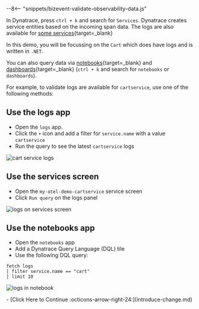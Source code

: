 --8<-- "snippets/bizevent-validate-observability-data.js"

In Dynatrace, press `ctrl + k` and search for `Services`. Dynatrace creates service entities based on the incoming span data.
The logs are also available for [some services](https://opentelemetry.io/docs/demo/telemetry-features/log-coverage/){target=_blank}

In this demo, you will be focussing on the `Cart`  which does have logs and is written in `.NET`.

You can also query data via [notebooks](https://docs.dynatrace.com/docs/observe-and-explore/dashboards-and-notebooks/notebooks){target=_blank}
and [dashboards](https://docs.dynatrace.com/docs/observe-and-explore/dashboards-and-notebooks/dashboards-new){target=_blank} (`ctrl + k` and search for `notebooks` or `dashboards`).

For example, to validate logs are available for `cartservice`, use one of the following methods:

## Use the logs app
* Open the `logs` app.
* Click the `+` icon and add a filter for `service.name` with a value `cartservice`
* Run the query to see the latest `cartservice` logs

![cart service logs](images/logs-screen-cartservice-filter.png)

## Use the services screen
* Open the `my-otel-demo-cartservice` service screen
* Click `Run query` on the logs panel

![logs on services screen](images/logs-on-service-screen.png)

## Use the notebooks app
* Open the `notebooks` app
* Add a Dynatrace Query Language (DQL) tile
* Use the following DQL query:

```{"name": "fetch cart service logs"}
fetch logs
| filter service.name == "cart"
| limit 10
```

![logs in notebook](images/logs-in-notebook.png)

<div class="grid cards" markdown>
- [Click Here to Continue :octicons-arrow-right-24:](introduce-change.md)
</div>
